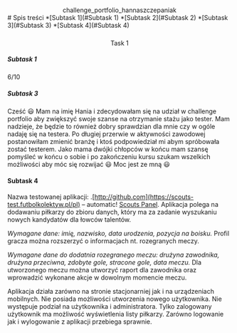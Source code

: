 
####  

<div align="center">challenge_portfolio_hannaszczepaniak</div>
# Spis treści
*[Subtask 1](#Subtask 1)
*[Subtask 2](#Subtask 2)
*[Subtask 3](#Subtask 3)
*[Subtask 4](#Subtask 4)
 
 ###
<div align="center">Task 1</div>


##### Subtask 1

6/10

##### Subtask 3



Cześć :smiley: Mam na imię Hania i zdecydowałam się na udział w challenge portfolio aby zwiększyć swoje szanse na otrzymanie stażu jako tester. Mam nadzieje, że będzie to również dobry sprawdzian dla mnie czy w ogóle nadaję się na testera. Po długiej przerwie w aktywności zawodowej postanowiłam zmienić branżę i ktoś podpowiedział mi abym spróbowała zostać testerem. Jako mama dwójki chłopców w końcu mam szansę pomyśleć w końcu o sobie i po zakończeniu kursu szukam wszelkich możliwości aby móc się rozwijać :smiley: Moc jest ze mną :smiley:

#### Subtask 4

 Nazwa testowanej aplikacji: .[http://github.com](https://scouts-test.futbolkolektyw.pl/pl) – automatic! [Scouts Panel](http://github.com).
 Aplikacja polega na dodawaniu piłkarzy do zbioru danych, który ma za zadanie wyszukaniu nowych kandydatów dla łowców talentów.

*Wymagane dane: imię, nazwisko, data urodzenia, pozycja na boisku.*
Profil gracza można rozszerzyć o informacjach nt. rozegranych meczy.

*Wymagane dane do dodatnia rozegranego meczu: drużyna zawodnika, drużyna przeciwna, zdobyte gole, stracone gole, data meczu.*
Dla utworzonego meczu można utworzyć raport dla zawodnika oraz wprowadzić wykonane akcje w dowolnym momencie meczu.
 
 Aplikacja działa zarówno na stronie stacjonarniej jak i na urządzeniach mobilnych. Nie posiada możliwości utworzenia nowego użytkownika. Nie występuje podział na użytkownika i administratora. Tylko zalogowany użytkownik ma możliwość wyświetlenia listy piłkarzy. Zarówno logowanie jak i wylogowanie z aplikacji przebiega sprawnie.
